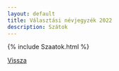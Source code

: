 ```yaml
---
layout: default
title: Választási névjegyzék 2022
description: Szátok
---
```


{% include Szaatok.html %}

[Vissza](./)